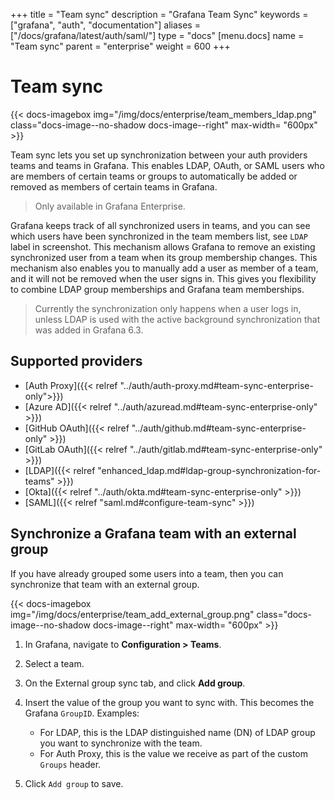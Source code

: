 +++
title = "Team sync"
description = "Grafana Team Sync"
keywords = ["grafana", "auth", "documentation"]
aliases = ["/docs/grafana/latest/auth/saml/"]
type = "docs"
[menu.docs]
name = "Team sync"
parent = "enterprise"
weight = 600
+++

# Team sync

{{< docs-imagebox img="/img/docs/enterprise/team_members_ldap.png" class="docs-image--no-shadow docs-image--right" max-width= "600px" >}}

Team sync lets you set up synchronization between your auth providers teams and teams in Grafana. This enables LDAP, OAuth, or SAML users who are members of certain teams or groups to automatically be added or removed as members of certain teams in Grafana.

> Only available in Grafana Enterprise.

Grafana keeps track of all synchronized users in teams, and you can see which users have been synchronized in the team members list, see `LDAP` label in screenshot.
This mechanism allows Grafana to remove an existing synchronized user from a team when its group membership changes. This mechanism also enables you to manually add a user as member of a team, and it will not be removed when the user signs in. This gives you flexibility to combine LDAP group memberships and Grafana team memberships.

> Currently the synchronization only happens when a user logs in, unless LDAP is used with the active background synchronization that was added in Grafana 6.3.

<div class="clearfix"></div>

## Supported providers

- [Auth Proxy]({{< relref "../auth/auth-proxy.md#team-sync-enterprise-only">}})
- [Azure AD]({{< relref "../auth/azuread.md#team-sync-enterprise-only" >}})
- [GitHub OAuth]({{< relref "../auth/github.md#team-sync-enterprise-only" >}})
- [GitLab OAuth]({{< relref "../auth/gitlab.md#team-sync-enterprise-only" >}})
- [LDAP]({{< relref "enhanced_ldap.md#ldap-group-synchronization-for-teams" >}})
- [Okta]({{< relref "../auth/okta.md#team-sync-enterprise-only" >}})
- [SAML]({{< relref "saml.md#configure-team-sync" >}})

## Synchronize a Grafana team with an external group

If you have already grouped some users into a team, then you can synchronize that team with an external group.

{{< docs-imagebox img="/img/docs/enterprise/team_add_external_group.png" class="docs-image--no-shadow docs-image--right" max-width= "600px" >}}

1. In Grafana, navigate to **Configuration > Teams**.
1. Select a team.
1. On the External group sync tab, and click **Add group**.
1. Insert the value of the group you want to sync with. This becomes the Grafana `GroupID`.
   Examples:

    - For LDAP, this is the LDAP distinguished name (DN) of LDAP group you want to synchronize with the team.
    - For Auth Proxy, this is the value we receive as part of the custom `Groups` header.

1. Click `Add group` to save.
